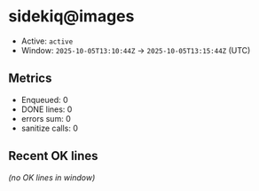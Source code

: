 # sidekiq@images

- Active: `active`
- Window: `2025-10-05T13:10:44Z` → `2025-10-05T13:15:44Z` (UTC)

## Metrics
- Enqueued: 0
- DONE lines: 0
- errors sum: 0
- sanitize calls: 0

## Recent OK lines
_(no OK lines in window)_
